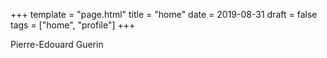 +++
template = "page.html"
title = "home"
date =  2019-08-31
draft = false
tags = ["home", "profile"]
+++


Pierre-Edouard Guerin
